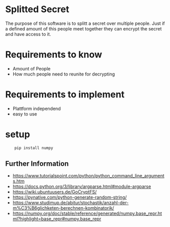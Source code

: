 # Splitted Secret
The purpose of this software is to splitt a secret over multiple people. Just if a defined amount of this people meet together they can encrypt the secret and have access to it. 

# Requirements to know
- Amount of People
- How much people need to reunite for decrypting

# Requirements to implement
- Plattform independend
- easy to use

# setup
```bash 
    pip install numpy
```

## Further Information
- https://www.tutorialspoint.com/python/python_command_line_arguments.htm
- https://docs.python.org/3/library/argparse.html#module-argparse
- https://wiki.ubuntuusers.de/GoCryptFS/
- https://pynative.com/python-generate-random-string/
- https://www.studimup.de/abitur/stochastik/anzahl-der-m%C3%B6glichketen-berechnen-kombinatorik/
- https://numpy.org/doc/stable/reference/generated/numpy.base_repr.html?highlight=base_repr#numpy.base_repr